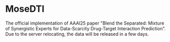# MoseDTI
The official implementation of AAAI25 paper "Blend the Separated: Mixture of Synergistic Experts for Data-Scarcity Drug-Target Interaction Prediction". Due to the server relocating, the data will be released in a few days.


